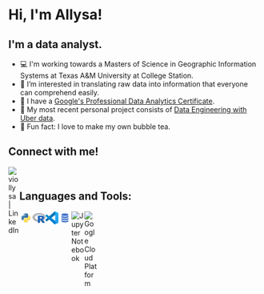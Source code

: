 

# Hi, I'm Allysa!

## I'm a data analyst. 

- 💻 I'm working towards a Masters of Science in Geographic Information Systems at Texas A&M University at College Station.
- 👀 I’m interested in translating raw data into information that everyone can comprehend easily.
- 🌱 I have a [Google's Professional Data Analytics Certificate](https://www.credly.com/badges/b09a882c-3828-4e3f-be9d-ed9dd009931c/public_url).
- 🌆 My most recent personal project consists of [Data Engineering with Uber data](https://github.com/viollysa/uber-data-engineering).
- 🍪 Fun fact: I love to make my own bubble tea.

## Connect with me!
[<img align="left" alt="viollysa | LinkedIn" width="22px" src="https://cdn.jsdelivr.net/npm/simple-icons@v3/icons/linkedin.svg" />][linkedin]

<br />

## Languages and Tools:

<img align="left" alt="Python" width="26px" src="https://raw.githubusercontent.com/github/explore/80688e429a7d4ef2fca1e82350fe8e3517d3494d/topics/python/python.png" />
<img align="left" alt="R" width="26px" src="https://raw.githubusercontent.com/github/explore/80688e429a7d4ef2fca1e82350fe8e3517d3494d/topics/r/r.png" />
<img align="left" alt="Visual Studio Code" width="26px" src="https://raw.githubusercontent.com/github/explore/80688e429a7d4ef2fca1e82350fe8e3517d3494d/topics/visual-studio-code/visual-studio-code.png" />
<img align="left" alt="SQL" width="26px" src="https://raw.githubusercontent.com/github/explore/80688e429a7d4ef2fca1e82350fe8e3517d3494d/topics/sql/sql.png" />
<img align="left" alt="Jupyter Notebook" width="26px" src="https://upload.wikimedia.org/wikipedia/commons/thumb/3/38/Jupyter_logo.svg/883px-Jupyter_logo.svg.png" />
<img align="left" alt="Google Cloud Platform" width="26px" src="https://static-00.iconduck.com/assets.00/google-cloud-platform-logo-icon-2048x1824-pg4wzspq.png" />


<br />

[linkedin]: https://www.linkedin.com/in/allysatahimik/
